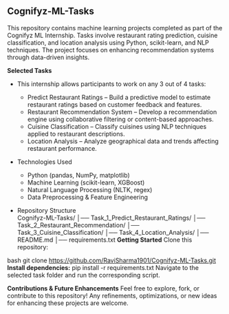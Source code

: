 ## Cognifyz-ML-Tasks
This repository contains machine learning projects completed as part of the Cognifyz ML Internship. Tasks involve restaurant rating prediction, cuisine classification, and location analysis using Python, scikit-learn, and NLP techniques. The project focuses on enhancing recommendation systems through data-driven insights.

__Selected Tasks__
  - This internship allows participants to work on any 3 out of 4 tasks:
    -  Predict Restaurant Ratings – Build a predictive model to estimate restaurant ratings based on customer feedback and features.
    - Restaurant Recommendation System – Develop a recommendation engine using collaborative filtering or content-based approaches.
    - Cuisine Classification – Classify cuisines using NLP techniques applied to restaurant descriptions.
    - Location Analysis – Analyze geographical data and trends affecting restaurant performance.

- Technologies Used
  - Python (pandas, NumPy, matplotlib)
  - Machine Learning (scikit-learn, XGBoost)
  - Natural Language Processing (NLTK, regex)
  - Data Preprocessing & Feature Engineering

- Repository Structure      
                            Cognifyz-ML-Tasks/
                            │── Task_1_Predict_Restaurant_Ratings/
                            │── Task_2_Restaurant_Recommendation/
                            │── Task_3_Cuisine_Classification/
                            │── Task_4_Location_Analysis/
                            │── README.md
                            │── requirements.txt
__Getting Started__
Clone this repository:

bash
git clone https://github.com/RaviSharma1901/Cognifyz-ML-Tasks.git
__Install dependencies:__
        pip install -r requirements.txt
  Navigate to the selected task folder and run the corresponding script.

__Contributions & Future Enhancements__
Feel free to explore, fork, or contribute to this repository! Any refinements, optimizations, or new ideas for enhancing these projects are welcome.
